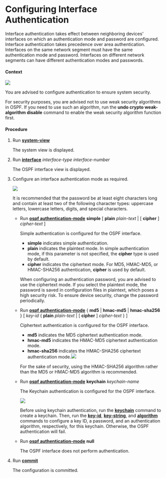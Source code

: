 Configuring Interface Authentication
====================================

Interface authentication takes effect between neighboring devices' interfaces on which an authentication mode and password are configured. Interface authentication takes precedence over area authentication. Interfaces on the same network segment must have the same authentication mode and password. Interfaces on different network segments can have different authentication modes and passwords.

#### Context

![](../../../../public_sys-resources/note_3.0-en-us.png) 

You are advised to configure authentication to ensure system security.

For security purposes, you are advised not to use weak security algorithms in OSPF. If you need to use such an algorithm, run the **undo crypto weak-algorithm disable** command to enable the weak security algorithm function first.



#### Procedure

1. Run [**system-view**](cmdqueryname=system-view)
   
   
   
   The system view is displayed.
2. Run [**interface**](cmdqueryname=interface) *interface-type* *interface-number*
   
   
   
   The OSPF interface view is displayed.
3. Configure an interface authentication mode as required.
   
   ![](../../../../public_sys-resources/note_3.0-en-us.png) 
   
   It is recommended that the password be at least eight characters long and contain at least two of the following character types: uppercase letters, lowercase letters, digits, and special characters.
   
   
   
   * Run [**ospf authentication-mode**](cmdqueryname=ospf+authentication-mode) **simple** [ **plain** *plain-text* | [ **cipher** ] *cipher-text* ]
     
     Simple authentication is configured for the OSPF interface.
     
     + **simple** indicates simple authentication.
     + **plain** indicates the plaintext mode. In simple authentication mode, if this parameter is not specified, the **cipher** type is used by default.
     + **cipher** indicates the ciphertext mode. For MD5, HMAC-MD5, or HMAC-SHA256 authentication, **cipher** is used by default.
     
     When configuring an authentication password, you are advised to use the ciphertext mode. If you select the plaintext mode, the password is saved in configuration files in plaintext, which poses a high security risk. To ensure device security, change the password periodically.
   * Run [**ospf authentication-mode**](cmdqueryname=ospf+authentication-mode) { **md5** | **hmac-md5** | **hmac-sha256** } [ *key-id* { **plain** *plain-text* | [ **cipher** ] *cipher-text* } ]
     
     Ciphertext authentication is configured for the OSPF interface.
     
     + **md5** indicates the MD5 ciphertext authentication mode.
     + **hmac-md5** indicates the HMAC-MD5 ciphertext authentication mode.
     + **hmac-sha256** indicates the HMAC-SHA256 ciphertext authentication mode.![](../../../../public_sys-resources/note_3.0-en-us.png) 
     
     For the sake of security, using the HMAC-SHA256 algorithm rather than the MD5 or HMAC-MD5 algorithm is recommended.
   * Run [**ospf authentication-mode**](cmdqueryname=ospf+authentication-mode) **keychain** *keychain-name*
     
     The Keychain authentication is configured for the OSPF interface.
     
     ![](../../../../public_sys-resources/note_3.0-en-us.png) 
     
     Before using keychain authentication, run the [**keychain**](cmdqueryname=keychain) command to create a keychain. Then, run the [**key-id**](cmdqueryname=key-id), [**key-string**](cmdqueryname=key-string), and [**algorithm**](cmdqueryname=algorithm) commands to configure a key ID, a password, and an authentication algorithm, respectively, for this keychain. Otherwise, the OSPF authentication will fail.
   * Run [**ospf authentication-mode**](cmdqueryname=ospf+authentication-mode) **null**
     
     The OSPF interface does not perform authentication.
4. Run [**commit**](cmdqueryname=commit)
   
   
   
   The configuration is committed.